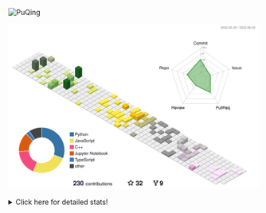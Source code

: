 ![PuQing](https://user-images.githubusercontent.com/27223114/171565019-9a56fae6-b08b-421f-99db-7e830da42371.png)

![](./profile-3d-contrib/profile-season-animate.svg)

<details>
<summary>Click here for detailed stats!</summary>

<!--START_SECTION:waka-->
![Lines of code](https://img.shields.io/badge/From%20Hello%20World%20I%27ve%20Written-685.7%20thousand%20lines%20of%20code-blue)

**🐱 My GitHub Data** 

> 📦 246.2 kB Used in GitHub's Storage 
 > 
> 🏆 77 Contributions in the Year 2023
 > 
> 🚫 Not Opted to Hire
 > 
> 📜 26 Public Repositories 
 > 
> 🔑 28 Private Repositories 
 > 
**I'm an Early 🐤** 

```text
🌞 Morning                219 commits         █████░░░░░░░░░░░░░░░░░░░░   18.16 % 
🌆 Daytime                585 commits         ████████████░░░░░░░░░░░░░   48.51 % 
🌃 Evening                158 commits         ███░░░░░░░░░░░░░░░░░░░░░░   13.10 % 
🌙 Night                  244 commits         █████░░░░░░░░░░░░░░░░░░░░   20.23 % 
```


📊 **This Week I Spent My Time On** 

```text
💬 Programming Languages: 
C++                      2 hrs 59 mins       ██████████████░░░░░░░░░░░   55.18 % 
C                        56 mins             ████░░░░░░░░░░░░░░░░░░░░░   17.24 % 
AutoHotkey               51 mins             ████░░░░░░░░░░░░░░░░░░░░░   15.68 % 
Python                   29 mins             ██░░░░░░░░░░░░░░░░░░░░░░░   08.95 % 
Lua                      7 mins              █░░░░░░░░░░░░░░░░░░░░░░░░   02.44 % 

🔥 Editors: 
VS Code                  5 hrs 25 mins       █████████████████████████   100.00 % 

💻 Operating System: 
WSL                      3 hrs 38 mins       █████████████████░░░░░░░░   67.08 % 
Windows                  1 hr 47 mins        ████████░░░░░░░░░░░░░░░░░   32.92 % 
```


<!--END_SECTION:waka-->
</details>
